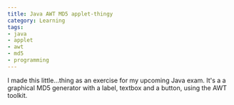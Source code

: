 ```yaml
---
title: Java AWT MD5 applet-thingy
category: Learning
tags:
- java
- applet
- awt
- md5
- programming
---
```


I made this little...thing as an exercise for my upcoming Java exam. It's a a graphical MD5 generator with a label, textbox and a button, using the AWT toolkit.

<script src="https://gist.github.com/2656982.js?file=Hasher.java"></script>
